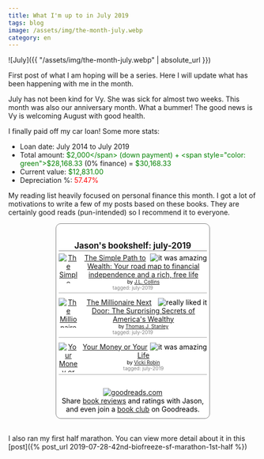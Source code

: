 ```yaml
---
title: What I'm up to in July 2019
tags: blog
image: /assets/img/the-month-july.webp
category: en
---
```


![July]({{ "/assets/img/the-month-july.webp" | absolute_url }})

First post of what I am hoping will be a series. Here I will update what has been happening with me in the month.

<!--more-->

July has not been kind for Vy. She was sick for almost two weeks. This month was also our anniversary month. What a bummer! The good news is Vy is welcoming August with good health. 

I finally paid off my car loan! Some more stats:
* Loan date: July 2014 to July 2019
* Total amount: <span style="color: green">$2,000</span> (down payment) + <span style="color: green">$28,168.33</span> (0% finance) = <span style="color: green">$30,168.33</span>
* Current value: <span style="color: green">$12,831.00</span>
* Depreciation %: <span style="color: red">57.47%</span>

My reading list heavily focused on personal finance this month. I got a lot of motivations to write a few of my posts based on these books. They are certainly good reads (pun-intended) so I recommend it to everyone.

<!-- Show static HTML/CSS as a placeholder in case js is not enabled - javascript include will override this if things work -->
<style type="text/css" media="screen">
.gr_custom_container_1563424843 {
/* customize your Goodreads widget container here*/
border: 1px solid gray;
border-radius:10px;
padding: 10px 5px 10px 5px;
background-color: #FFFFFF;
color: #000000;
width: 300px
}
.gr_custom_header_1563424843 {
/* customize your Goodreads header here*/
border-bottom: 1px solid gray;
width: 100%;
margin-bottom: 5px;
text-align: center;
font-size: 120%
}
.gr_custom_each_container_1563424843 {
/* customize each individual book container here */
width: 100%;
clear: both;
margin-bottom: 10px;
overflow: auto;
padding-bottom: 4px;
border-bottom: 1px solid #aaa;
}
.gr_custom_book_container_1563424843 {
/* customize your book covers here */
overflow: hidden;
height: 60px;
float: left;
margin-right: 4px;
width: 39px;
}
.gr_custom_author_1563424843 {
/* customize your author names here */
font-size: 10px;
}
.gr_custom_tags_1563424843 {
/* customize your tags here */
font-size: 10px;
color: gray;
}
.gr_custom_rating_1563424843 {
/* customize your rating stars here */
float: right;
}
</style>

<div align="center" id="gr_custom_widget_1563424843">
    <div class="gr_custom_container_1563424843">
<h2 class="gr_custom_header_1563424843">
<a style="text-decoration: none;" rel="nofollow" href="https://www.goodreads.com/review/list/54938708-jason-thai?shelf=july-2019&amp;utm_medium=api&amp;utm_source=custom_widget">Jason&#39;s bookshelf: july-2019</a>
</h2>
<div class="gr_custom_each_container_1563424843">
    <div class="gr_custom_book_container_1563424843">
      <a title="The Simple Path to Wealth: Your road map to financial independence and a rich, free life" rel="nofollow" href="https://www.goodreads.com/review/show/2849979605?utm_medium=api&amp;utm_source=custom_widget"><img alt="The Simple Path to Wealth: Your road map to financial independence and a rich, free life" border="0" src="https://i.gr-assets.com/images/S/compressed.photo.goodreads.com/books/1466299641l/30646587._SY75_.jpg" /></a>
    </div>
    <div class="gr_custom_rating_1563424843">
      <span class=" staticStars notranslate" title="it was amazing"><img alt="it was amazing" src="https://www.goodreads.com/images/layout/gr_red_star_active.png" /><img alt="" src="https://www.goodreads.com/images/layout/gr_red_star_active.png" /><img alt="" src="https://www.goodreads.com/images/layout/gr_red_star_active.png" /><img alt="" src="https://www.goodreads.com/images/layout/gr_red_star_active.png" /><img alt="" src="https://www.goodreads.com/images/layout/gr_red_star_active.png" /></span>
    </div>
    <div class="gr_custom_title_1563424843">
      <a rel="nofollow" href="https://www.goodreads.com/review/show/2849979605?utm_medium=api&amp;utm_source=custom_widget">The Simple Path to Wealth: Your road map to financial independence and a rich, free life</a>
    </div>
    <div class="gr_custom_author_1563424843">
      by <a rel="nofollow" href="https://www.goodreads.com/author/show/2936728.J_L_Collins">J.L. Collins</a>
    </div>
    <div class="gr_custom_tags_1563424843">
      tagged:
      july-2019
    </div>
</div>
<div class="gr_custom_each_container_1563424843">
    <div class="gr_custom_book_container_1563424843">
      <a title="The Millionaire Next Door: The Surprising Secrets of America's Wealthy" rel="nofollow" href="https://www.goodreads.com/review/show/2854902772?utm_medium=api&amp;utm_source=custom_widget"><img alt="The Millionaire Next Door: The Surprising Secrets of America's Wealthy" border="0" src="https://i.gr-assets.com/images/S/compressed.photo.goodreads.com/books/1384821256l/18841345._SY75_.jpg" /></a>
    </div>
    <div class="gr_custom_rating_1563424843">
      <span class=" staticStars notranslate" title="really liked it"><img alt="really liked it" src="https://www.goodreads.com/images/layout/gr_red_star_active.png" /><img alt="" src="https://www.goodreads.com/images/layout/gr_red_star_active.png" /><img alt="" src="https://www.goodreads.com/images/layout/gr_red_star_active.png" /><img alt="" src="https://www.goodreads.com/images/layout/gr_red_star_active.png" /><img alt="" src="https://www.goodreads.com/images/layout/gr_red_star_inactive.png" /></span>
    </div>
    <div class="gr_custom_title_1563424843">
      <a rel="nofollow" href="https://www.goodreads.com/review/show/2854902772?utm_medium=api&amp;utm_source=custom_widget">The Millionaire Next Door: The Surprising Secrets of America's Wealthy</a>
    </div>
    <div class="gr_custom_author_1563424843">
      by <a rel="nofollow" href="https://www.goodreads.com/author/show/659.Thomas_J_Stanley">Thomas J. Stanley</a>
    </div>
    <div class="gr_custom_tags_1563424843">
      tagged:
      july-2019
    </div>
</div>
<div class="gr_custom_each_container_1563424843">
    <div class="gr_custom_book_container_1563424843">
      <a title="Your Money or Your Life" rel="nofollow" href="https://www.goodreads.com/review/show/2875598945?utm_medium=api&amp;utm_source=custom_widget"><img alt="Your Money or Your Life" border="0" src="https://i.gr-assets.com/images/S/compressed.photo.goodreads.com/books/1547451646l/43560266._SY75_.jpg" /></a>
    </div>
    <div class="gr_custom_rating_1563424843">
      <span class=" staticStars notranslate" title="it was amazing"><img alt="it was amazing" src="https://www.goodreads.com/images/layout/gr_red_star_active.png" /><img alt="" src="https://www.goodreads.com/images/layout/gr_red_star_active.png" /><img alt="" src="https://www.goodreads.com/images/layout/gr_red_star_active.png" /><img alt="" src="https://www.goodreads.com/images/layout/gr_red_star_active.png" /><img alt="" src="https://www.goodreads.com/images/layout/gr_red_star_active.png" /></span>
    </div>
    <div class="gr_custom_title_1563424843">
      <a rel="nofollow" href="https://www.goodreads.com/review/show/2875598945?utm_medium=api&amp;utm_source=custom_widget">Your Money or Your Life</a>
    </div>
    <div class="gr_custom_author_1563424843">
      by <a rel="nofollow" href="https://www.goodreads.com/author/show/44527.Vicki_Robin">Vicki Robin</a>
    </div>
    <div class="gr_custom_tags_1563424843">
      tagged:
      july-2019
    </div>
</div>
<br style="clear: both"/>
<center>
<a rel="nofollow" href="https://www.goodreads.com/"><img alt="goodreads.com" style="border:0" src="https://www.goodreads.com/images/widget/widget_logo.gif" /></a>
</center>
<noscript>
Share <a rel="nofollow" href="https://www.goodreads.com/">book reviews</a> and ratings with Jason, and even join a <a rel="nofollow" href="https://www.goodreads.com/group">book club</a> on Goodreads.
</noscript>
</div>

</div>
<script src="https://www.goodreads.com/review/custom_widget/54938708.Jason's%20bookshelf:%20july-2019?cover_position=left&cover_size=small&num_books=5&order=a&shelf=july-2019&show_author=1&show_cover=1&show_rating=1&show_review=1&show_tags=1&show_title=1&sort=date_added&widget_bg_color=FFFFFF&widget_bg_transparent=&widget_border_width=1&widget_id=1563424843&widget_text_color=000000&widget_title_size=medium&widget_width=medium" type="text/javascript" charset="utf-8"></script>
<br>

I also ran my first half marathon. You can view more detail about it in this [post]({% post_url 2019-07-28-42nd-biofreeze-sf-marathon-1st-half %})


